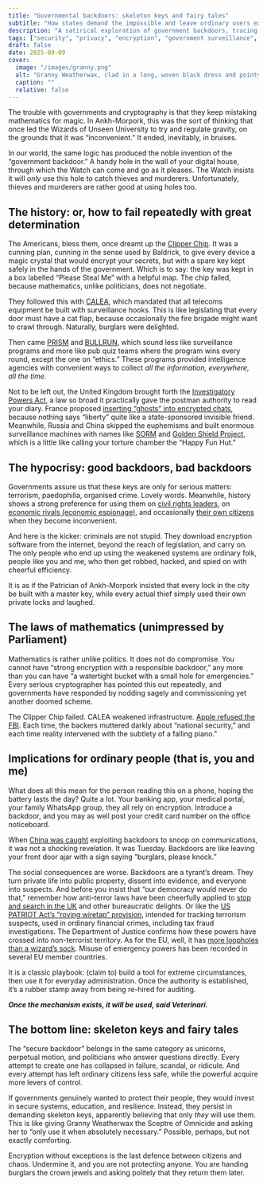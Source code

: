 ```yaml
---
title: "Governmental backdoors: skeleton keys and fairy tales"
subtitle: "How states demand the impossible and leave ordinary users exposed"
description: "A satirical exploration of government backdoors, tracing their history, failures, and consequences for everyday users."
tags: ["security", "privacy", "encryption", "government surveillance", "satire", "backdoors"]
draft: false
date: 2025-09-09
cover:
  image: "/images/granny.png"
  alt: "Granny Weatherwax, clad in a long, woven black dress and pointy hat, grasping the Sceptre of Omnicide"
  caption: ""
  relative: false 
---
```


The trouble with governments and cryptography is that they keep mistaking mathematics for magic. In Ankh-Morpork, this was the sort of thinking that once led the Wizards of Unseen University to try and regulate gravity, on the grounds that it was “inconvenient.” It ended, inevitably, in bruises.

In our world, the same logic has produced the noble invention of the “government backdoor.” A handy hole in the wall of your digital house, through which the Watch can come and go as it pleases. The Watch insists it will *only* use this hole to catch thieves and murderers. Unfortunately, thieves and murderers are rather good at using holes too.

## The history: or, how to fail repeatedly with great determination

The Americans, bless them, once dreamt up the [Clipper Chip](https://www.cryptomuseum.com/crypto/usa/clipper.htm). 
It was a cunning plan, cunning in the sense used by Baldrick, to give every device a magic crystal that would encrypt your 
secrets, but with a spare key kept safely in the hands of the government. Which is to say: the key was kept in a 
box labelled “Please Steal Me” with a helpful map. The chip failed, because mathematics, unlike politicians, does 
not negotiate.

They followed this with [CALEA](https://techcrunch.com/2024/10/07/the-30-year-old-internet-backdoor-law-that-came-back-to-bite/), 
which mandated that all telecoms equipment be built with surveillance hooks. This is like legislating that every door 
must have a cat flap, because occasionally the fire brigade might want to crawl through. Naturally, burglars were 
delighted.

Then came [PRISM](https://www.eff.org/deeplinks/2013/06/what-we-need-to-know-about-prism) and 
[BULLRUN](https://www.eff.org/deeplinks/2013/09/crucial-unanswered-questions-about-nsa-bullrun-program), which sound 
less like surveillance programs and more like pub quiz teams where the program wins every round, except the one on “ethics.” 
These programs provided intelligence agencies with convenient ways to collect *all the information, everywhere, all the time.*

Not to be left out, the United Kingdom brought forth the 
[Investigatory Powers Act](https://www.theregister.com/2016/12/06/parallel_construction_lies_in_english_courts/), 
a law so broad it practically gave the postman authority to read your diary. France proposed [inserting “ghosts” 
into encrypted chats](https://www.eff.org/deeplinks/2025/03/win-encryption-france-rejects-backdoor-mandate), because 
nothing says “liberty” quite like a state-sponsored invisible friend. Meanwhile, Russia and China skipped the 
euphemisms and built enormous surveillance machines with names like [SORM](https://citizenlab.ca/?s=SORM) and 
[Golden Shield Project](https://www.wired.com/2008/05/leaked-cisco-do/), which is a little like calling your torture 
chamber the “Happy Fun Hut.”

## The hypocrisy: good backdoors, bad backdoors

Governments assure us that these keys are only for serious matters: terrorism, paedophilia, organised crime. Lovely 
words. Meanwhile, history shows a strong preference for using them on 
[civil rights leaders](https://www.lib.berkeley.edu/about/news/fbi), on 
[economic rivals (economic espionage)](https://en.wikipedia.org/wiki/Global_surveillance_disclosures_%282013%E2%80%93present%29#Economic_espionage), 
and occasionally [their own citizens](https://www.socialistalternative.org/no-to-bushs-war-on-iraq/cointelpro-the-fbis-secret-war-on-the-civil-rights-movement/) when they become inconvenient.

And here is the kicker: criminals are not stupid. They download encryption software from the internet, 
beyond the reach of legislation, and carry on. The only people who end up using the weakened systems are ordinary 
folk, people like you and me, who then get robbed, hacked, and spied on with cheerful efficiency.

It is as if the Patrician of Ankh-Morpork insisted that every lock in the city be built with a master key, while 
every actual thief simply used their own private locks and laughed.

## The laws of mathematics (unimpressed by Parliament)

Mathematics is rather unlike politics. It does not do compromise. You cannot have “strong encryption with a 
responsible backdoor,” any more than you can have “a watertight bucket with a small hole for emergencies.” 
Every serious cryptographer has pointed this out repeatedly, and governments have responded by nodding sagely 
and commissioning yet another doomed scheme.

The Clipper Chip failed. CALEA weakened infrastructure. 
[Apple refused the FBI](https://www.theguardian.com/technology/2016/feb/17/inside-the-fbis-encryption-battle-with-apple). 
Each time, the backers muttered darkly about “national security,” and each time reality intervened with the subtlety 
of a falling piano."

## Implications for ordinary people (that is, you and me)

What does all this mean for the person reading this on a phone, hoping the battery lasts the day? Quite a lot. 
Your banking app, your medical portal, your family WhatsApp group, they all rely on encryption. Introduce a backdoor, 
and you may as well post your credit card number on the office noticeboard.

When [China was caught](https://www.reuters.com/world/china/china-exploited-backdoors-us-firms-2024-05-14/) 
exploiting backdoors to snoop on communications, it was not a shocking revelation. It was Tuesday. Backdoors 
are like leaving your front door ajar with a sign saying “burglars, please knock.”

The social consequences are worse. Backdoors are a tyrant’s dream. They turn private life into public property, 
dissent into evidence, and everyone into suspects. And before you insist that “our democracy would never do that,” 
remember how anti-terror laws have been cheerfully applied to 
[stop and search in the UK](https://www.hrw.org/report/2010/07/04/without-suspicion/stop-and-search-under-terrorism-act-2000) and other bureaucratic 
delights. Or like the 
[US PATRIOT Act’s “roving wiretap” provision](https://www.justice.gov/archive/ll/highlights.htm), intended for 
tracking terrorism suspects, used in ordinary financial crimes, including tax fraud investigations. 
The Department of Justice confirms how these powers have crossed into non-terrorist territory. As for the EU, well, 
it has [more loopholes than a wizard’s sock](https://www.amnesty.org/en/latest/press-release/2017/01/eu-orwellian-counter-terrorism-laws-stripping-rights-under-guise-of-defending-them/). 
Misuse of emergency powers has been recorded in several EU member countries.

It is a classic playbook: (claim to) build a tool for extreme circumstances, then use it for everyday administration. 
Once the authority is established, it’s a rubber stamp away from being re-hired for auditing.

***Once the mechanism exists, it will be used, said Veterinari.***

## The bottom line: skeleton keys and fairy tales

The “secure backdoor” belongs in the same category as unicorns, perpetual motion, and politicians who answer 
questions directly. Every attempt to create one has collapsed in failure, scandal, or ridicule. And every 
attempt has left ordinary citizens less safe, while the powerful acquire more levers of control.

If governments genuinely wanted to protect their people, they would invest in secure systems, education, and 
resilience. Instead, they persist in demanding skeleton keys, apparently believing that only *they* will use them. 
This is like giving Granny Weatherwax the Sceptre of Omnicide and asking her to “only use it when absolutely necessary.” 
Possible, perhaps, but not exactly comforting.

Encryption without exceptions is the last defence between citizens and chaos. Undermine it, 
and you are not protecting anyone. You are handing burglars the crown jewels and asking politely that they return 
them later.
